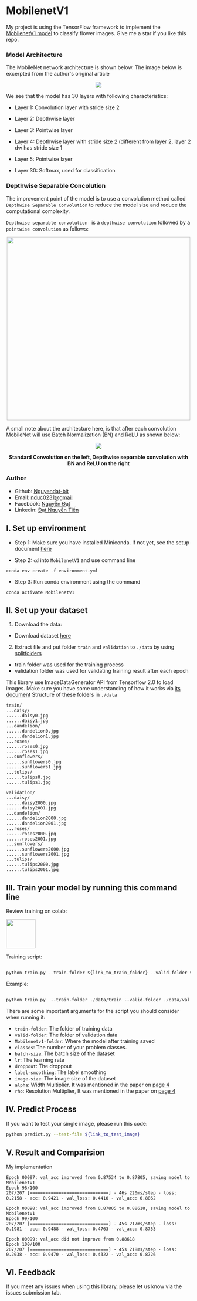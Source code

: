 # MobilenetV1
My project is using the TensorFlow framework to implement the [MobilenetV1 model](https://arxiv.org/abs/1704.04861) to classify flower images. Give me a star if you like this repo.

### Model Architecture
The MobileNet network architecture is shown below. The image below is excerpted from the author's original article
<p align = "center"> 
<img src = "image/mobilenetv1_architecture.png">
</p>
We see that the model has 30 layers with following characteristics:
<ul>
    <li><p>Layer 1: Convolution layer with stride size 2</p></li>
    <li><p>Layer 2: Depthwise layer </p></li>
    <li><p>Layer 3: Pointwise layer</p></li>
    <li><p>Layer 4: Depthwise layer with stride size 2 (different from layer 2, layer 2 dw has stride size 1</p></li>
    <li><p>Layer 5: Pointwise layer</p></li>
    <li><p>Layer 30: Softmax, used for classification</p></li>
</ul>

### Depthwise Separable Concolution
<p>The improvement point of the model is to use a convolution method called <code>Depthwise Separable Convolution</code> to reduce the model size and reduce the computational complexity.</p>
<p><code>Depthwise separable convolution </code> is a <code>depthwise convolution</code> followed by a <code>pointwise convolution</code> as follows:</p>
<p align = "center"> 
<img src = "image/Depthwise-separable-convolution-block.png" width = 500> </p>
<p>A small note about the architecture here, is that after each convolution MobileNet will use Batch Normalization (BN) and ReLU as shown below:
</p>
<p align = "center"> <img src = "image/standard_convolution_vs_depthwise_seperable_convolution.png"></p>
<p align = "center"><strong>Standard Convolution on the left, Depthwise separable convolution with BN and ReLU on the right
</strong></p>

### Author
<ul>
    <li>Github: <a href = "https://github.com/Nguyendat-bit">Nguyendat-bit</a> </li>
    <li>Email: <a href = "nduc0231@gmai.com">nduc0231@gmail</a></li>
    <li>Facebook: <a href = "https://www.facebook.com/dat.ng48/">Nguyễn Đạt</a></li>
    <li>Linkedin: <a href = "https://www.linkedin.com/in/nguyendat4801">Đạt Nguyễn Tiến</a></li>
</ul>

## I.  Set up environment
- Step 1: Make sure you have installed Miniconda. If not yet, see the setup document <a href="https://docs.conda.io/en/latest/miniconda.html">here</a>


- Step 2: `cd` into `MobilenetV1` and use command line
```
conda env create -f environment.yml
```

- Step 3: Run conda environment using the command

```
conda activate MobilenetV1
``` 

## II.  Set up your dataset

<!-- - Guide user how to download your data and set the data pipeline  -->
1. Download the data:
- Download dataset [here](http://download.tensorflow.org/example_images/flower_photos.tgz)
2. Extract file and put folder ```train``` and ```validation``` to ```./data``` by using [splitfolders](https://pypi.org/project/split-folders/)
- train folder was used for the training process
- validation folder was used for validating training result after each epoch

This library use ImageDataGenerator API from Tensorflow 2.0 to load images. Make sure you have some understanding of how it works via [its document](https://keras.io/api/preprocessing/image/)
Structure of these folders in ```./data```

```
train/
...daisy/
......daisy0.jpg
......daisy1.jpg
...dandelion/
......dandelion0.jpg
......dandelion1.jpg
...roses/
......roses0.jpg
......roses1.jpg
...sunflowers/
......sunflowers0.jpg
......sunflowers1.jpg
...tulips/
......tulips0.jpg
......tulips1.jpg
```

```
validation/
...daisy/
......daisy2000.jpg
......daisy2001.jpg
...dandelion/
......dandelion2000.jpg
......dandelion2001.jpg
...roses/
......roses2000.jpg
......roses2001.jpg
...sunflowers/
......sunflowers2000.jpg
......sunflowers2001.jpg
...tulips/
......tulips2000.jpg
......tulips2001.jpg
```

## III. Train your model by running this command line

Review training on colab:

<a href="https://colab.research.google.com/drive/1cfmFnrkEs4wwHN6ReMd1adRjjhmsbIZ-?usp=sharing"><img src="https://storage.googleapis.com/protonx-cloud-storage/colab_favicon_256px.png" width=80> </a>


Training script:


```python

python train.py --train-folder ${link_to_train_folder} --valid-folder ${link_to_valid_folder} --classes ${num_classes} --epochs ${epochs}

```


Example:

```python

python train.py  --train-folder ./data/train --valid-folder ./data/val --num-classes 5 --epochs 100 

``` 

There are some important arguments for the script you should consider when running it:

- `train-folder`: The folder of training data
- `valid-folder`: The folder of validation data
- `Mobilenetv1-folder`: Where the model after training saved
- `classes`: The number of your problem classes.
- `batch-size`: The batch size of the dataset
- `lr`: The learning rate
- `droppout`: The droppout 
- `label-smoothing`: The label smoothing
- `image-size`: The image size of the dataset
- `alpha`: Width Multiplier. It was mentioned in the paper on [page 4](https://arxiv.org/pdf/1704.04861.pdf)
- `rho`: Resolution Multiplier, It was mentioned in the paper on [page 4](https://arxiv.org/pdf/1704.04861.pdf)
## IV. Predict Process
If you want to test your single image, please run this code:
```bash
python predict.py --test-file ${link_to_test_image}
```


## V. Result and Comparision


My implementation
```
Epoch 00097: val_acc improved from 0.87534 to 0.87805, saving model to MobilenetV1
Epoch 98/100
207/207 [==============================] - 46s 220ms/step - loss: 0.2158 - acc: 0.9421 - val_loss: 0.4410 - val_acc: 0.8862

Epoch 00098: val_acc improved from 0.87805 to 0.88618, saving model to MobilenetV1
Epoch 99/100
207/207 [==============================] - 45s 217ms/step - loss: 0.1981 - acc: 0.9488 - val_loss: 0.4763 - val_acc: 0.8753

Epoch 00099: val_acc did not improve from 0.88618
Epoch 100/100
207/207 [==============================] - 45s 218ms/step - loss: 0.2038 - acc: 0.9470 - val_loss: 0.4322 - val_acc: 0.8726
```

<!-- **FIXME**

Other architecture

```
Epoch 6/10
391/391 [==============================] - 115s 292ms/step - loss: 0.1999 - acc: 0.9277 - val_loss: 0.4719 - val_acc: 0.8130
Epoch 7/10
391/391 [==============================] - 114s 291ms/step - loss: 0.1526 - acc: 0.9494 - val_loss: 0.5224 - val_acc: 0.8318
Epoch 8/10
391/391 [==============================] - 115s 293ms/step - loss: 0.1441 - acc: 0.9513 - val_loss: 0.5811 - val_acc: 0.7875
``` -->



<!-- ## VI. Running Test

When you want to modify the model, you need to run the test to make sure your change does not affect the whole system.

In the `./folder-name` **(FIXME)** folder please run:

```bash
pytest
``` -->
## VI. Feedback
If you meet any issues when using this library, please let us know via the issues submission tab.



